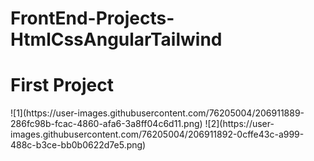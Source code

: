 # FrontEnd-Projects-HtmlCssAngularTailwind
<h1> First Project</h1>
![1](https://user-images.githubusercontent.com/76205004/206911889-286fc98b-fcac-4860-afa6-3a8ff04c6d11.png)
![2](https://user-images.githubusercontent.com/76205004/206911892-0cffe43c-a999-488c-b3ce-bb0b0622d7e5.png)
